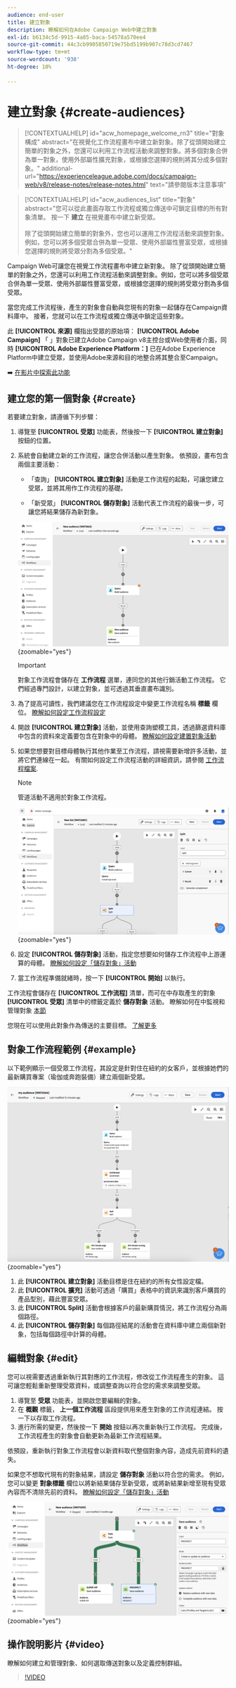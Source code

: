 ```yaml
---
audience: end-user
title: 建立對象
description: 瞭解如何在Adobe Campaign Web中建立對象
exl-id: b6134c5d-9915-4a85-baca-54578a570ee4
source-git-commit: 44c3cb9905850719e75bd5199b907c78d3cd7467
workflow-type: tm+mt
source-wordcount: '938'
ht-degree: 10%

---
```


# 建立對象 {#create-audiences}

>[!CONTEXTUALHELP]
>id="acw_homepage_welcome_rn3"
>title="對象構成"
>abstract="在視覺化工作流程畫布中建立新對象。除了從頭開始建立簡單的對象之外，您還可以利用工作流程活動來調整對象。將多個對象合併為單一對象，使用外部屬性擴充對象，或根據您選擇的規則將其分成多個對象。"
>additional-url="https://experienceleague.adobe.com/docs/campaign-web/v8/release-notes/release-notes.html" text="請參閱版本注意事項"

>[!CONTEXTUALHELP]
>id="acw_audiences_list"
>title="對象"
>abstract="您可以從此畫面存取工作流程或獨立傳送中可鎖定目標的所有對象清單。 按一下 **建立** 在視覺畫布中建立新受眾。<br/><br/>除了從頭開始建立簡單的對象外，您也可以運用工作流程活動來調整對象。 例如，您可以將多個受眾合併為單一受眾、使用外部屬性豐富受眾，或根據您選擇的規則將受眾分割為多個受眾。"

<!--
[!CONTEXTUALHELP]
>id="acw_audiences_create_settings"
>title="Audience settings"
>abstract="Enter the name of the audience and additional options, then click the **Create Audience** button."-->

Campaign Web可讓您在視覺工作流程畫布中建立新對象。 除了從頭開始建立簡單的對象之外，您還可以利用工作流程活動來調整對象。例如，您可以將多個受眾合併為單一受眾、使用外部屬性豐富受眾，或根據您選擇的規則將受眾分割為多個受眾。

當您完成工作流程後，產生的對象會自動與您現有的對象一起儲存在Campaign資料庫中。 接著，您就可以在工作流程或獨立傳送中鎖定這些對象。

此 **[!UICONTROL 來源]** 欄指出受眾的原始項： **[!UICONTROL Adobe Campaign]** 「 」對象已建立Adobe Campaign v8主控台或Web使用者介面，同時 **[!UICONTROL Adobe Experience Platform：]** 已在Adobe Experience Platform中建立受眾，並使用Adobe來源和目的地整合將其整合至Campaign。

➡️ [在影片中探索此功能](#video)

## 建立您的第一個對象 {#create}

若要建立對象，請遵循下列步驟：

1. 導覽至 **[!UICONTROL 受眾]** 功能表，然後按一下 **[!UICONTROL 建立對象]** 按鈕的位置。

1. 系統會自動建立新的工作流程，讓您合併活動以產生對象。 依預設，畫布包含兩個主要活動：

   * 「查詢」 **[!UICONTROL 建立對象]** 活動是工作流程的起點，可讓您建立受眾，並將其用作工作流程的基礎。

   * 「新受眾」 **[!UICONTROL 儲存對象]** 活動代表工作流程的最後一步，可讓您將結果儲存為新對象。

   ![](assets/create-audience-blank.png){zoomable=&quot;yes&quot;}

   >[!IMPORTANT]
   >
   >對象工作流程會儲存在 **工作流程** 選單，連同您的其他行銷活動工作流程。 它們經過專門設計，以建立對象，並可透過其垂直畫布識別。

1. 為了提高可讀性，我們建議您在工作流程設定中變更工作流程名稱 **標籤** 欄位。 [瞭解如何設定工作流程設定](../workflows/workflow-settings.md)

1. 開啟 **[!UICONTROL 建立對象]** 活動，並使用查詢塑模工具，透過篩選資料庫中包含的資料來定義要包含在對象中的母體。 [瞭解如何設定建置對象活動](../workflows/activities/build-audience.md)

1. 如果您想要對目標母體執行其他作業至工作流程，請視需要新增許多活動，並將它們連線在一起。 有關如何設定工作流程活動的詳細資訊，請參閱 [工作流程檔案](../workflows/activities/about-activities.md).

   >[!NOTE]
   >
   >管道活動不適用於對象工作流程。

   ![](assets/audience-creation-canvas.png){zoomable=&quot;yes&quot;}

1. 設定 **[!UICONTROL 儲存對象]** 活動，指定您想要如何儲存工作流程中上游運算的母體。 [瞭解如何設定「儲存對象」活動](../workflows/activities/save-audience.md)

1. 當工作流程準備就緒時，按一下 **[!UICONTROL 開始]** 以執行。

工作流程會儲存在 **[!UICONTROL 工作流程]** 清單，而可在中存取產生的對象 **[!UICONTROL 受眾]** 清單中的標籤定義於 **儲存對象** 活動。 瞭解如何在中監視和管理對象 [本節](manage-audience.md)

您現在可以使用此對象作為傳送的主要目標。 [了解更多](add-audience.md)

## 對象工作流程範例 {#example}

以下範例顯示一個受眾工作流程，其設定是針對住在紐約的女客戶，並根據她們的最新購買專案（瑜伽或奔跑裝備）建立兩個新受眾。

![](assets/audiences-example.png){zoomable=&quot;yes&quot;}

1. 此 **[!UICONTROL 建立對象]** 活動目標是住在紐約的所有女性設定檔。
1. 此 **[!UICONTROL 擴充]** 活動可透過「購買」表格中的資訊來識別客戶購買的產品型別，藉此豐富受眾。
1. 此 **[!UICONTROL Split]** 活動會根據客戶的最新購買情況，將工作流程分為兩個路徑。
1. 此 **[!UICONTROL 儲存對象]** 每個路徑結尾的活動會在資料庫中建立兩個新對象，包括每個路徑中計算的母體。

## 編輯對象 {#edit}

您可以視需要透過重新執行其對應的工作流程，修改從工作流程產生的對象。 這可讓您輕鬆重新整理受眾資料，或調整查詢以符合您的需求來調整受眾。

1. 導覽至 **受眾** 功能表，並開啟您要編輯的對象。
1. 在 **概觀** 標籤， **上一個工作流程** 區段提供用來產生對象的工作流程連結。 按一下以存取工作流程。
1. 進行所需的變更，然後按一下 **開始** 按鈕以再次重新執行工作流程。 完成後，工作流程產生的對象會自動更新為最新工作流程結果。

依預設，重新執行對象工作流程會以新資料取代整個對象內容，造成先前資料的遺失。

如果您不想取代現有的對象結果，請設定 **儲存對象** 活動以符合您的需求。 例如，您可以變更 **對象標籤** 欄位以將新結果儲存至新受眾，或將新結果新增至現有受眾內容而不清除先前的資料。 [瞭解如何設定「儲存對象」活動](../workflows/activities/save-audience.md)

![](assets/edit-audience-save.png){zoomable=&quot;yes&quot;}

## 操作說明影片 {#video}

瞭解如何建立和管理對象、如何選取傳送對象以及定義控制群組。

>[!VIDEO](https://video.tv.adobe.com/v/3425861?quality=12)
